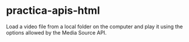 # practica-apis-html
Load a video file from a local folder on the computer and play it using the options allowed by the Media Source API.
